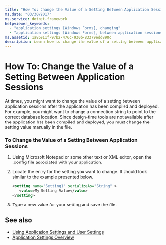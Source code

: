 ```yaml
---
title: "How To: Change the Value of a Setting Between Application Sessions"
ms.date: "03/30/2017"
ms.service: dotnet-framework
helpviewer_keywords:
  - "application settings [Windows Forms], changing"
  - "application settings [Windows Forms], between application sessions"
ms.assetid: 1a85911f-97b2-476c-930b-83379edd890c
description: Learn how to change the value of a setting between application sessions using Microsoft Notepad or another text or XML editor.
---
```

# How To: Change the Value of a Setting Between Application Sessions

At times, you might want to change the value of a setting between application sessions after the application has been compiled and deployed. For example, you might want to change a connection string to point to the correct database location. Since design-time tools are not available after the application has been compiled and deployed, you must change the setting value manually in the file.

### To Change the Value of a Setting Between Application Sessions

1. Using Microsoft Notepad or some other text or XML editor, open the .config file associated with your application.

2. Locate the entry for the setting you want to change. It should look similar to the example presented below.

    ```xml
    <setting name="Setting1" serializeAs="String" >
       <value>My Setting Value</value>
    </setting>
    ```

3. Type a new value for your setting and save the file.

## See also

- [Using Application Settings and User Settings](using-application-settings-and-user-settings.md)
- [Application Settings Overview](application-settings-overview.md)
